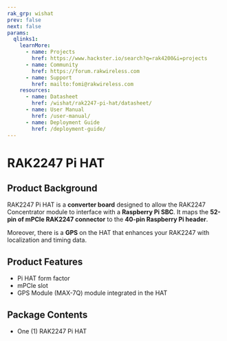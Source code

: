 ```yaml
---
rak_grp: wishat
prev: false
next: false
params:
  qlinks1:
    learnMore:
      - name: Projects
        href: https://www.hackster.io/search?q=rak4200&i=projects
      - name: Community
        href: https://forum.rakwireless.com
      - name: Support
        href: mailto:fomi@rakwireless.com
    resources:
      - name: Datasheet
        href: /wishat/rak2247-pi-hat/datasheet/
      - name: User Manual
        href: /user-manual/
      - name: Deployment Guide
        href: /deployment-guide/
---
```



# RAK2247 Pi HAT

## Product Background

RAK2247 Pi HAT is a **converter board** designed to allow the RAK2247 Concentrator module to interface with a **Raspberry Pi SBC**. It maps the **52-pin of mPCIe RAK2247 connector** to the **40-pin Raspberry Pi header**.

Moreover, there is a **GPS** on the HAT that enhances your RAK2247 with localization and timing data.

<rk-btn
  src="/wishat/rak2247-pi-hat/datasheet/"
  label="Get Started with RAK2247 Pi HAT"
/>

<rk-quick-links :params="$page.frontmatter.params.qlinks1" />

## Product Features

- Pi HAT form factor
- mPCIe slot
- GPS Module (MAX-7Q) module integrated in the HAT

## Package Contents

- One (1) RAK2247 Pi HAT

<!---

<rk-btn
  src="https://store.rakwireless.com/products/rak2247-lpwan-gateway-concentrator-module"
  label="Buy a RAK2247 Pi HAT"
  _blank
/>

--->